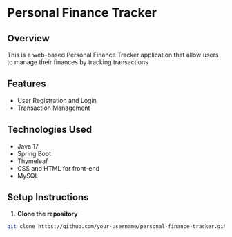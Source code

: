 # Personal Finance Tracker

## Overview
This is a web-based Personal Finance Tracker application that allow users to manage their finances by tracking transactions

## Features
- User Registration and Login
- Transaction Management

## Technologies Used
- Java 17
- Spring Boot
- Thymeleaf
- CSS and HTML for front-end
- MySQL

## Setup Instructions

1. **Clone the repository**
```bash
git clone https://github.com/your-username/personal-finance-tracker.git
```
